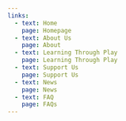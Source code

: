 ```yaml
---
links:
  - text: Home
    page: Homepage
  - text: About Us
    page: About
  - text: Learning Through Play
    page: Learning Through Play
  - text: Support Us
    page: Support Us
  - text: News
    page: News
  - text: FAQ
    page: FAQs
---
```

